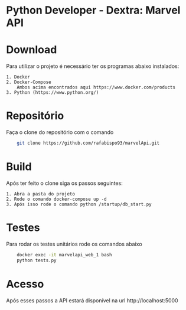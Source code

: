 # Python Developer - Dextra: Marvel API

# Download

Para utilizar o projeto é necessário ter os programas abaixo instalados:

    1. Docker
    2. Docker-Compose
        Ambos acima encontrados aqui https://www.docker.com/products
    3. Python (https://www.python.org/)

# Repositório


Faça o clone do repositório com o comando

```sh
    git clone https://github.com/rafabispo93/marvelApi.git
```

# Build

Após ter feito o clone siga os passos seguintes:

    1. Abra a pasta do projeto
    2. Rode o comando docker-compose up -d
    3. Após isso rode o comando python /startup/db_start.py

# Testes

Para rodar os testes unitários rode os comandos abaixo

```bash
    docker exec -it marvelapi_web_1 bash
    python tests.py
```

# Acesso

Após esses passos a API estará disponível na url http://localhost:5000